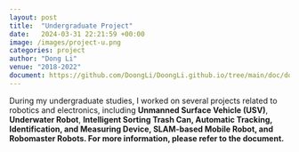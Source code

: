 ```yaml
---
layout: post
title:  "Undergraduate Project"
date:   2024-03-31 22:21:59 +00:00
image: /images/project-u.png
categories: project
author: "Dong Li"
venue: "2018-2022"
document: https://github.com/DoongLi/DoongLi.github.io/tree/main/doc/dongli-project.pdf
---
```


During my undergraduate studies, I worked on several projects related to robotics and electronics, including <strong>Unmanned Surface Vehicle (USV)</strong>, <strong>Underwater Robot</strong>, <strong>Intelligent Sorting Trash Can, Automatic Tracking, Identification, and Measuring Device, <strong>SLAM-based Mobile Robot</strong>, and <strong>Robomaster Robots</strong>. For more information, please refer to the <strong>document</strong>.